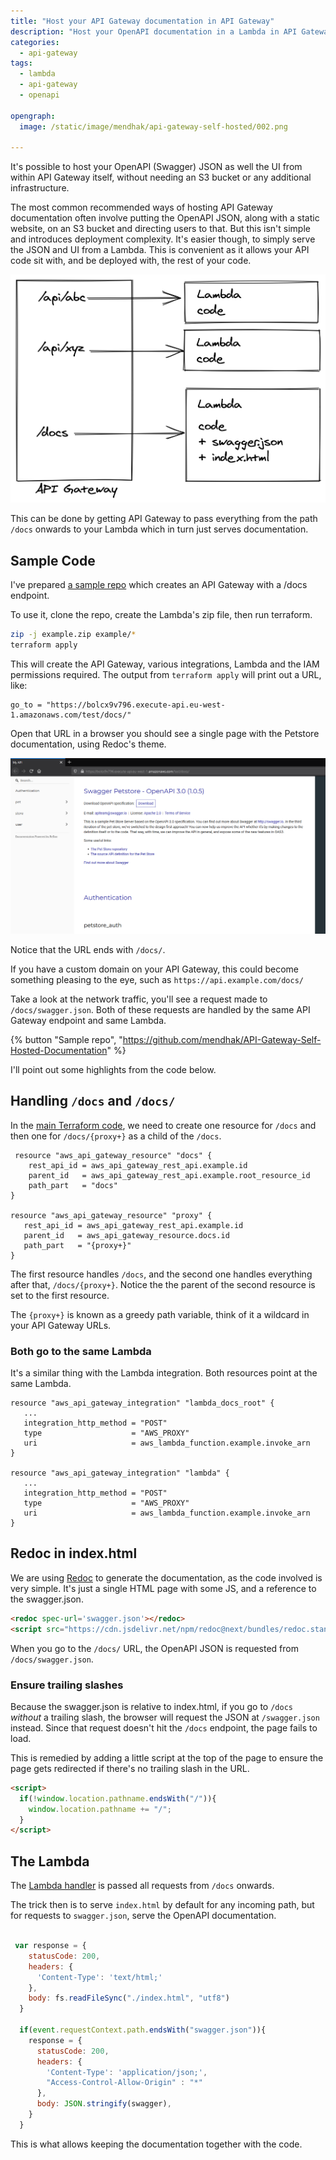 ```yaml
---
title: "Host your API Gateway documentation in API Gateway"
description: "Host your OpenAPI documentation in a Lambda in API Gateway without any additional infrastructure"
categories: 
  - api-gateway
tags: 
  - lambda
  - api-gateway
  - openapi

opengraph: 
  image: /static/image/mendhak/api-gateway-self-hosted/002.png

---
```


It's possible to host your OpenAPI (Swagger) JSON as well the UI from within API Gateway itself, without needing an S3 bucket or any additional infrastructure.


The most common recommended ways of hosting API Gateway documentation often involve putting the OpenAPI JSON, along with a static website, on an S3 bucket and directing users to that. But this isn't simple and introduces deployment complexity.  It's easier though, to simply serve the JSON and UI from a Lambda. This is convenient as it allows your API code sit with, and be deployed with, the rest of your code. 

![Concept](/static/image/mendhak/api-gateway-self-hosted/001.png)

This can be done by getting API Gateway to pass everything from the path `/docs` onwards to your Lambda which in turn just serves documentation.  


## Sample Code

I've prepared [a sample repo](https://github.com/mendhak/API-Gateway-Self-Hosted-Documentation) which creates an API Gateway with a /docs endpoint. 

To use it, clone the repo, create the Lambda's zip file, then run terraform. 

```bash
zip -j example.zip example/*
terraform apply
```

This will create the API Gateway, various integrations, Lambda and the IAM permissions required.  The output from `terraform apply` will print out a URL, like: 

```
go_to = "https://bolcx9v796.execute-api.eu-west-1.amazonaws.com/test/docs/"
```

Open that URL in a browser you should see a single page with the Petstore documentation, using Redoc's theme. 

![Screenshot](/static/image/mendhak/api-gateway-self-hosted/002.png)

Notice that the URL ends with `/docs/`.  

If you have a custom domain on your API Gateway, this could become something pleasing to the eye, such as `https://api.example.com/docs/`

Take a look at the network traffic, you'll see a request made to `/docs/swagger.json`.  Both of these requests are handled by the same API Gateway endpoint and same Lambda.  


{% button "Sample repo", "https://github.com/mendhak/API-Gateway-Self-Hosted-Documentation" %}


I'll point out some highlights from the code below. 

## Handling `/docs` and `/docs/`

In the [main Terraform code](https://github.com/mendhak/API-Gateway-Self-Hosted-Documentation/blob/master/main.tf), we need to create one resource for `/docs` and then one for `/docs/{proxy+}` as a child of the `/docs`.  


```hcl
 resource "aws_api_gateway_resource" "docs" {
    rest_api_id = aws_api_gateway_rest_api.example.id
    parent_id   = aws_api_gateway_rest_api.example.root_resource_id
    path_part   = "docs"
}

resource "aws_api_gateway_resource" "proxy" {
   rest_api_id = aws_api_gateway_rest_api.example.id
   parent_id   = aws_api_gateway_resource.docs.id
   path_part   = "{proxy+}"
}

```

The first resource handles `/docs`, and the second one handles everything after that, `/docs/{proxy+}`.  Notice the the parent of the second resource is set to the first resource. 

The `{proxy+}` is known as a greedy path variable, think of it a wildcard in your API Gateway URLs. 


### Both go to the same Lambda

It's a similar thing with the Lambda integration.  Both resources point at the same Lambda. 

```hcl
resource "aws_api_gateway_integration" "lambda_docs_root" {
   ...
   integration_http_method = "POST"
   type                    = "AWS_PROXY"
   uri                     = aws_lambda_function.example.invoke_arn
}

resource "aws_api_gateway_integration" "lambda" {
   ...
   integration_http_method = "POST"
   type                    = "AWS_PROXY"
   uri                     = aws_lambda_function.example.invoke_arn
}

```

## Redoc in index.html

We are using [Redoc](https://github.com/Redocly/redoc) to generate the documentation, as the code involved is very simple. It's just a single HTML page with some JS, and a reference to the swagger.json.  

```html
<redoc spec-url='swagger.json'></redoc>
<script src="https://cdn.jsdelivr.net/npm/redoc@next/bundles/redoc.standalone.js"> </script>
```

When you go to the `/docs/` URL, the OpenAPI JSON is requested from `/docs/swagger.json`.  

### Ensure trailing slashes

Because the swagger.json is relative to index.html, if you go to `/docs` _without_ a trailing slash, the browser will request the JSON at `/swagger.json` instead.  Since that request doesn't hit the `/docs` endpoint, the page fails to load.  

This is remedied by adding a little script at the top of the page to ensure the page gets redirected if there's no trailing slash in the URL. 

```html
<script>
  if(!window.location.pathname.endsWith("/")){
    window.location.pathname += "/";
  }
</script>
```    


## The Lambda

The [Lambda handler](https://github.com/mendhak/API-Gateway-Self-Hosted-Documentation/blob/master/example/main.js) is passed all requests from `/docs` onwards. 

The trick then is to serve `index.html` by default for any incoming path, but for requests to `swagger.json`, serve the OpenAPI documentation. 

```javascript

 var response = {
    statusCode: 200,
    headers: {
      'Content-Type': 'text/html;'
    },
    body: fs.readFileSync("./index.html", "utf8")
  }

  if(event.requestContext.path.endsWith("swagger.json")){
    response = {
      statusCode: 200,
      headers: {
        'Content-Type': 'application/json;',
        "Access-Control-Allow-Origin" : "*"
      },
      body: JSON.stringify(swagger),
    }
  }

```

This is what allows keeping the documentation together with the code. 

